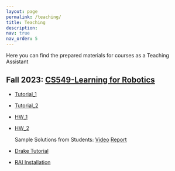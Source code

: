 ```yaml
---
layout: page
permalink: /teaching/
title: Teaching
description: 
nav: true
nav_order: 5
---
```


Here you can find the prepared materials for courses as a Teaching Assistant

Fall 2023: [CS549-Learning for Robotics](https://stars.bilkent.edu.tr/syllabus/view/CS/549/20231?section=1) 
--------------------------------------

-   [Tutorial_1](../assets/pdf/tutorial1.pdf)

-   [Tutorial_2](../assets/pdf/.pdf)

-   [HW_1](../assets/pdf/hw1.pdf)

-   [HW_2](../assets/pdf/hw2.pdf)

    Sample Solutions from Students:      [Video](https://www.youtube.com/watch?v=P8mHgP2lB8Q)                    [Report](../assets/pdf/hw2_sol.pdf)

-   [Drake Tutorial](https://medium.com/@berk9848/drake-first-tutorial-275042d145b4)

-   [RAI Installation](../assets/pdf/rai_install.pdf)